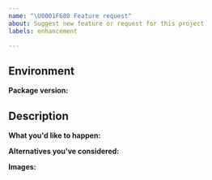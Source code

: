 ```yaml
---
name: "\U0001F680 Feature request"
about: Suggest new feature or request for this project
labels: enhancement

---
```


## Environment

**Package version:**

## Description

**What you'd like to happen:**

**Alternatives you've considered:** <!-- if available, else delete -->  

**Images:** <!-- if available, else delete -->  
